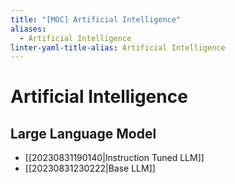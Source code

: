 ```yaml
---
title: "[MOC] Artificial Intelligence"
aliases:
  - Artificial Intelligence
linter-yaml-title-alias: Artificial Intelligence
---
```


# Artificial Intelligence

## Large Language Model

- [[20230831190140|Instruction Tuned LLM]]
- [[20230831230222|Base LLM]]
